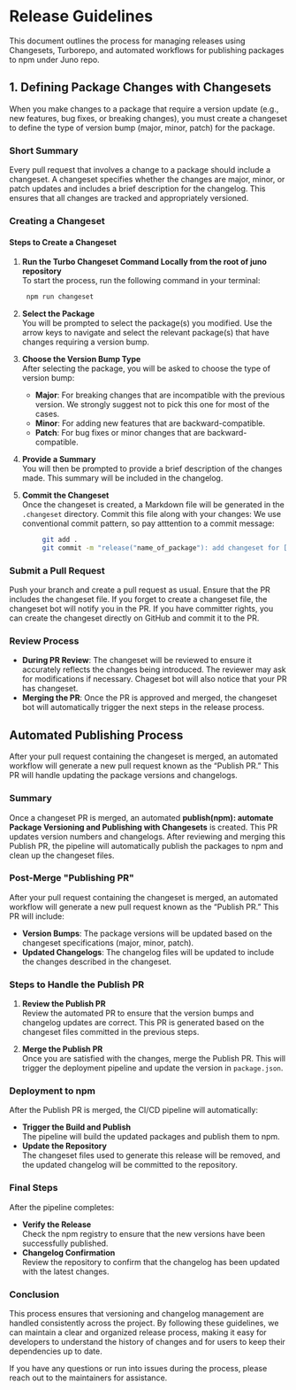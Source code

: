 # Release Guidelines

This document outlines the process for managing releases using Changesets, Turborepo, and automated workflows for publishing packages to npm under Juno repo.

## 1. Defining Package Changes with Changesets

When you make changes to a package that require a version update (e.g., new features, bug fixes, or breaking changes), you must create a changeset to define the type of version bump (major, minor, patch) for the package.

### Short Summary

Every pull request that involves a change to a package should include a changeset. A changeset specifies whether the changes are major, minor, or patch updates and includes a brief description for the changelog. This ensures that all changes are tracked and appropriately versioned.

### Creating a Changeset

#### Steps to Create a Changeset

1. **Run the Turbo Changeset Command Locally from the root of juno repository**  
   To start the process, run the following command in your terminal:

   ```bash
    npm run changeset
   ```

2. **Select the Package**  
   You will be prompted to select the package(s) you modified. Use the arrow keys to navigate and select the relevant package(s) that have changes requiring a version bump.

3. **Choose the Version Bump Type**  
   After selecting the package, you will be asked to choose the type of version bump:

   - **Major**: For breaking changes that are incompatible with the previous version. We strongly suggest not to pick this one for most of the cases.
   - **Minor**: For adding new features that are backward-compatible.
   - **Patch**: For bug fixes or minor changes that are backward-compatible.

4. **Provide a Summary**  
   You will then be prompted to provide a brief description of the changes made. This summary will be included in the changelog.

5. **Commit the Changeset**  
   Once the changeset is created, a Markdown file will be generated in the `.changeset` directory. Commit this file along with your changes:
   We use conventional commit pattern, so pay atttention to a commit message:
   ```bash
        git add .
        git commit -m "release("name_of_package"): add changeset for [package-name]"
   ```

### Submit a Pull Request

Push your branch and create a pull request as usual. Ensure that the PR includes the changeset file.
If you forget to create a changeset file, the changeset bot will notify you in the PR. If you have committer rights, you can create the changeset directly on GitHub and commit it to the PR.

### Review Process

- **During PR Review**: The changeset will be reviewed to ensure it accurately reflects the changes being introduced. The reviewer may ask for modifications if necessary. Chageset bot will also notice that your PR has changeset.
- **Merging the PR**: Once the PR is approved and merged, the changeset bot will automatically trigger the next steps in the release process.

## Automated Publishing Process

After your pull request containing the changeset is merged, an automated workflow will generate a new pull request known as the “Publish PR.” This PR will handle updating the package versions and changelogs.

### Summary

Once a changeset PR is merged, an automated
**publish(npm): automate Package Versioning and Publishing with Changesets** is created. This PR updates version numbers and changelogs. After reviewing and merging this Publish PR, the pipeline will automatically publish the packages to npm and clean up the changeset files.

### Post-Merge "Publishing PR"

After your pull request containing the changeset is merged, an automated workflow will generate a new pull request known as the “Publish PR.” This PR will include:

- **Version Bumps**: The package versions will be updated based on the changeset specifications (major, minor, patch).
- **Updated Changelogs**: The changelog files will be updated to include the changes described in the changeset.

### Steps to Handle the Publish PR

1. **Review the Publish PR**  
   Review the automated PR to ensure that the version bumps and changelog updates are correct. This PR is generated based on the changeset files committed in the previous steps.

2. **Merge the Publish PR**  
   Once you are satisfied with the changes, merge the Publish PR. This will trigger the deployment pipeline and update the version in `package.json`.

### Deployment to npm

After the Publish PR is merged, the CI/CD pipeline will automatically:

- **Trigger the Build and Publish**  
  The pipeline will build the updated packages and publish them to npm.
- **Update the Repository**  
  The changeset files used to generate this release will be removed, and the updated changelog will be committed to the repository.

### Final Steps

After the pipeline completes:

- **Verify the Release**  
  Check the npm registry to ensure that the new versions have been successfully published.
- **Changelog Confirmation**  
  Review the repository to confirm that the changelog has been updated with the latest changes.

### Conclusion

This process ensures that versioning and changelog management are handled consistently across the project. By following these guidelines, we can maintain a clear and organized release process, making it easy for developers to understand the history of changes and for users to keep their dependencies up to date.

If you have any questions or run into issues during the process, please reach out to the maintainers for assistance.
